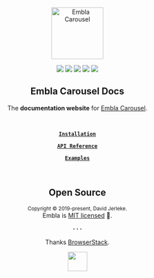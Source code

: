 <br />
<div align="center">
  <p align="center">
    <a href="https://www.embla-carousel.com/"><img width="120" height="120" src="https://www.embla-carousel.com/embla-logo.svg" alt="Embla Carousel">
    </a>
  </p>

  <p align="center">
    <a href="https://opensource.org/licenses/MIT"><img src="https://img.shields.io/npm/l/embla-carousel?color=%238ab4f8"></a>
    <a href="https://www.npmjs.com/package/embla-carousel"><img src="https://img.shields.io/npm/v/embla-carousel.svg?color=%23c1a8e2"></a>
    <a href="https://github.com/davidjerleke/embla-carousel/actions?query=workflow%3A%22Continuous+Integration%22"><img src="https://img.shields.io/github/workflow/status/davidjerleke/embla-carousel/Continuous%20Integration?color=%238ab4f8"></a>
    <a href="https://prettier.io"><img src="https://img.shields.io/badge/code_style-prettier-ff69b4.svg?style=flat&color=%23c1a8e2"></a>
    <a href="https://bundlephobia.com/result?p=embla-carousel@latest"><img src="https://img.shields.io/bundlephobia/minzip/embla-carousel?color=%238ab4f8&label=gzip%20size">
    </a>
  </p>

  <strong>
    <h2 align="center">Embla Carousel Docs</h2>
  </strong>

  <p align="center">
    The <strong>documentation website</strong> for <a href="https://www.embla-carousel.com/">Embla Carousel</a>.
  </p>

  <br>

  <p align="center">
    <strong>
      <code>&nbsp;<a href="https://www.embla-carousel.com/get-started/#choose-installation-type">Installation</a>&nbsp;</code>
    </strong>
  </p>

  <p align="center">
    <strong>
      <code>&nbsp;<a href="https://www.embla-carousel.com/api/">API Reference</a>&nbsp;</code>
    </strong>
  </p>

  <p align="center">
    <strong>
      <code>&nbsp;<a href="https://www.embla-carousel.com/examples/basic/">Examples</a>&nbsp;</code>
    </strong>
  </p>
</div>

<br>

<h2 align="center">Open Source</h2>

<p align="center">
  <sup>Copyright © 2019-present, David Jerleke.</sup><br>
  Embla is <a href="https://github.com/davidjerleke/embla-carousel/blob/master/LICENSE">MIT licensed</a> 💖.
</p>

<p align="center">
  <strong>· · ·</strong>
</p>

<p align="center">
  Thanks <a href="https://www.browserstack.com">BrowserStack</a>.
</p>

<p align="center">
  <a href="https://www.browserstack.com">
    <img src="https://www.embla-carousel.com/browserstack-logo.svg" width="45" height="45" />
    </a>
</p>
